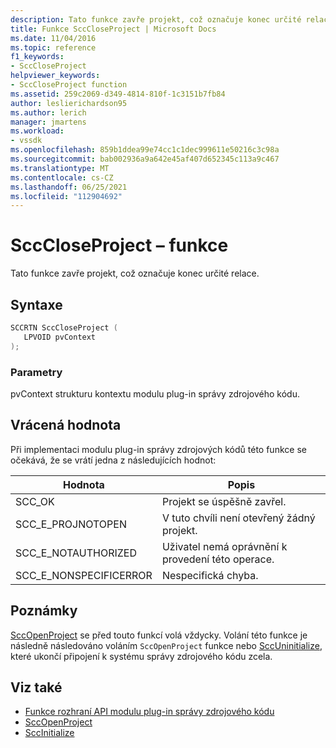 ```yaml
---
description: Tato funkce zavře projekt, což označuje konec určité relace.
title: Funkce SccCloseProject | Microsoft Docs
ms.date: 11/04/2016
ms.topic: reference
f1_keywords:
- SccCloseProject
helpviewer_keywords:
- SccCloseProject function
ms.assetid: 259c2069-d349-4814-810f-1c3151b7fb84
author: leslierichardson95
ms.author: lerich
manager: jmartens
ms.workload:
- vssdk
ms.openlocfilehash: 859b1ddea99e74cc1c1dec999611e50216c3c98a
ms.sourcegitcommit: bab002936a9a642e45af407d652345c113a9c467
ms.translationtype: MT
ms.contentlocale: cs-CZ
ms.lasthandoff: 06/25/2021
ms.locfileid: "112904692"
---
```

# <a name="scccloseproject-function"></a>SccCloseProject – funkce
Tato funkce zavře projekt, což označuje konec určité relace.

## <a name="syntax"></a>Syntaxe

```cpp
SCCRTN SccCloseProject (
   LPVOID pvContext
);
```

### <a name="parameters"></a>Parametry
 pvContext strukturu kontextu modulu plug-in správy zdrojového kódu.

## <a name="return-value"></a>Vrácená hodnota
 Při implementaci modulu plug-in správy zdrojových kódů této funkce se očekává, že se vrátí jedna z následujících hodnot:

|Hodnota|Popis|
|-----------|-----------------|
|SCC_OK|Projekt se úspěšně zavřel.|
|SCC_E_PROJNOTOPEN|V tuto chvíli není otevřený žádný projekt.|
|SCC_E_NOTAUTHORIZED|Uživatel nemá oprávnění k provedení této operace.|
|SCC_E_NONSPECIFICERROR|Nespecifická chyba.|

## <a name="remarks"></a>Poznámky
 [SccOpenProject](../extensibility/sccopenproject-function.md) se před touto funkcí volá vždycky. Volání této funkce je následně následováno voláním `SccOpenProject` funkce nebo [SccUninitialize](../extensibility/sccuninitialize-function.md), které ukončí připojení k systému správy zdrojového kódu zcela.

## <a name="see-also"></a>Viz také
- [Funkce rozhraní API modulu plug-in správy zdrojového kódu](../extensibility/source-control-plug-in-api-functions.md)
- [SccOpenProject](../extensibility/sccopenproject-function.md)
- [SccInitialize](../extensibility/sccinitialize-function.md)

